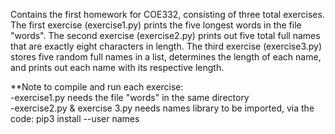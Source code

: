 Contains the first homework for COE332, consisting of three total exercises. The first exercise (exercise1.py) prints the five longest words in the file "words". The second exercise (exercise2.py) prints out five total full names that are exactly eight characters in length. The third exercise (exercise3.py) stores five random full names in a list, determines the length of each name, and prints out each name with its respective length.

**Note to compile and run each exercise: <br />
-exercise1.py needs the file "words" in the same directory <br />
-exercise2.py & exercise 3.py needs names library to be imported, via the code: pip3 install --user names